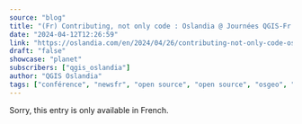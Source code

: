```yaml
---
source: "blog"
title: "(Fr) Contributing, not only code : Oslandia @ Journées QGIS-Fr 2024"
date: "2024-04-12T12:26:59"
link: "https://oslandia.com/en/2024/04/26/contributing-not-only-code-oslandia-journees-qgis-fr-2024/"
draft: "false"
showcase: "planet"
subscribers: ["qgis_oslandia"]
author: "QGIS Oslandia"
tags: ["conférence", "newsfr", "open source", "open source", "osgeo", "qgis"]
---
```


Sorry, this entry is only available in French.
